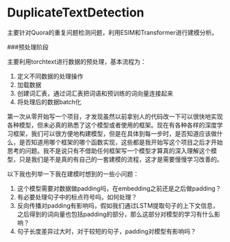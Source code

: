 # DuplicateTextDetection
主要针对Quora的重复问题检测问题，利用ESIM和Transformer进行建模分析。

###预处理阶段

主要利用torchtext进行数据的预处理，基本流程为：

1. 定义不同数据的处理操作
2. 加载数据
3. 创建词汇表，通过词汇表把词语和预训练的词向量连接起来
4. 将处理后的数据batch化





第一次从零开始写一个项目，才发现虽然以前拿别人的代码改一下可以很快地实现各种模型，但未必真的熟悉了这个模型或者使用的框架。现在有各种各样的深度学习框架，我们可以很方便地构建模型，但是在具体到每一步时，是否知道应该做什么，是否知道用哪个框架的哪个函数实现，这些都是我开始写这个项目之后才开始思考的问题。我不是说只有不借助任何框架写一个模型才算真的深入理解这个模型，只是我们是不是真的有自己的一套建模的流程，这才是需要慢慢学习改善的。

以下我也列举一下我在建模时想到的一些小问题：

1. 这个模型需要对数据做padding吗，在embedding之前还是之后做padding？
2. 有必要处理句子中的标点符号吗，如何处理？
3. 反向传播对padding有影响吗，假如我们通过LSTM提取句子的上下文信息，之后得到的词向量也包括padding的部分，那么这部分对模型的学习有什么影响？
4. 句子长度差异过大时，对于较短的句子，padding对模型有影响吗？